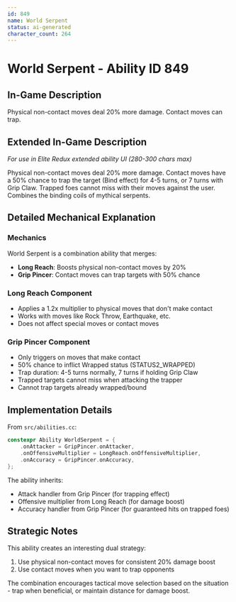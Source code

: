 ```yaml
---
id: 849
name: World Serpent
status: ai-generated
character_count: 264
---
```


# World Serpent - Ability ID 849

## In-Game Description
Physical non-contact moves deal 20% more damage. Contact moves can trap.

## Extended In-Game Description
*For use in Elite Redux extended ability UI (280-300 chars max)*

Physical non-contact moves deal 20% more damage. Contact moves have a 50% chance to trap the target (Bind effect) for 4-5 turns, or 7 turns with Grip Claw. Trapped foes cannot miss with their moves against the user. Combines the binding coils of mythical serpents.

## Detailed Mechanical Explanation

### Mechanics

World Serpent is a combination ability that merges:
- **Long Reach**: Boosts physical non-contact moves by 20%
- **Grip Pincer**: Contact moves can trap targets with 50% chance

### Long Reach Component
- Applies a 1.2x multiplier to physical moves that don't make contact
- Works with moves like Rock Throw, Earthquake, etc.
- Does not affect special moves or contact moves

### Grip Pincer Component
- Only triggers on moves that make contact
- 50% chance to inflict Wrapped status (STATUS2_WRAPPED)
- Trap duration: 4-5 turns normally, 7 turns if holding Grip Claw
- Trapped targets cannot miss when attacking the trapper
- Cannot trap targets already wrapped/bound

## Implementation Details

From `src/abilities.cc`:
```cpp
constexpr Ability WorldSerpent = {
    .onAttacker = GripPincer.onAttacker,
    .onOffensiveMultiplier = LongReach.onOffensiveMultiplier,
    .onAccuracy = GripPincer.onAccuracy,
};
```

The ability inherits:
- Attack handler from Grip Pincer (for trapping effect)
- Offensive multiplier from Long Reach (for damage boost)
- Accuracy handler from Grip Pincer (for guaranteed hits on trapped foes)

## Strategic Notes

This ability creates an interesting dual strategy:
1. Use physical non-contact moves for consistent 20% damage boost
2. Use contact moves when you want to trap opponents

The combination encourages tactical move selection based on the situation - trap when beneficial, or maintain distance for damage boost.
